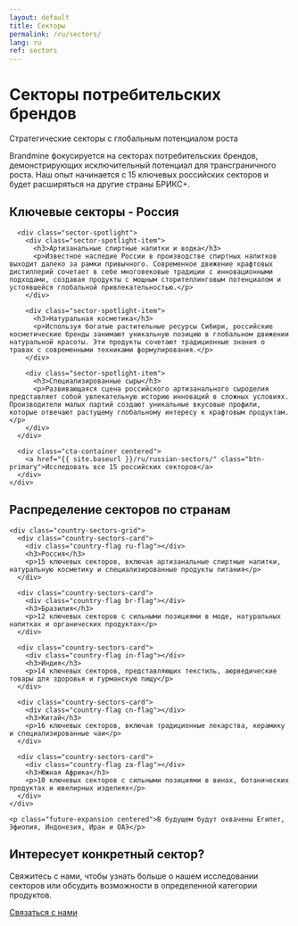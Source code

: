 ```yaml
---
layout: default
title: Секторы
permalink: /ru/sectors/
lang: ru
ref: sectors
---
```


<!-- Hero Panel -->
<div class="full-width-panel hero-panel">
  <div class="panel-content centered">
    <h1>Секторы потребительских брендов</h1>
    <p class="hero-subtitle">Стратегические секторы с глобальным потенциалом роста</p>
  </div>
</div>

<!-- Introduction Panel -->
<div class="full-width-panel light-panel">
  <div class="panel-content">
    <p class="lead-text">Brandmine фокусируется на секторах потребительских брендов, демонстрирующих исключительный потенциал для трансграничного роста. Наш опыт начинается с 15 ключевых российских секторов и будет расширяться на другие страны БРИКС+.</p>
  </div>
</div>

<!-- Featured Sectors Panel -->
<div class="full-width-panel solution-panel">
  <div class="panel-content">
    <div class="content-card">
      <h2>Ключевые секторы - Россия</h2>
      
      <div class="sector-spotlight">
        <div class="sector-spotlight-item">
          <h3>Артизанальные спиртные напитки и водка</h3>
          <p>Известное наследие России в производстве спиртных напитков выходит далеко за рамки привычного. Современное движение крафтовых дистиллерий сочетает в себе многовековые традиции с инновационными подходами, создавая продукты с мощным сторителлинговым потенциалом и устоявшейся глобальной привлекательностью.</p>
        </div>
        
        <div class="sector-spotlight-item">
          <h3>Натуральная косметика</h3>
          <p>Используя богатые растительные ресурсы Сибири, российские косметические бренды занимают уникальную позицию в глобальном движении натуральной красоты. Эти продукты сочетают традиционные знания о травах с современными техниками формулирования.</p>
        </div>
        
        <div class="sector-spotlight-item">
          <h3>Специализированные сыры</h3>
          <p>Развивающаяся сцена российского артизанального сыроделия представляет собой увлекательную историю инноваций в сложных условиях. Производители малых партий создают уникальные вкусовые профили, которые отвечают растущему глобальному интересу к крафтовым продуктам.</p>
        </div>
      </div>
      
      <div class="cta-container centered">
        <a href="{{ site.baseurl }}/ru/russian-sectors/" class="btn-primary">Исследовать все 15 российских секторов</a>
      </div>
    </div>
  </div>
</div>

<!-- Country Distribution Panel -->
<div class="full-width-panel light-panel">
  <div class="panel-content">
    <h2>Распределение секторов по странам</h2>
    
    <div class="country-sectors-grid">
      <div class="country-sectors-card">
        <div class="country-flag ru-flag"></div>
        <h3>Россия</h3>
        <p>15 ключевых секторов, включая артизанальные спиртные напитки, натуральную косметику и специализированные продукты питания</p>
      </div>
      
      <div class="country-sectors-card">
        <div class="country-flag br-flag"></div>
        <h3>Бразилия</h3>
        <p>12 ключевых секторов с сильными позициями в моде, натуральных напитках и органических продуктах</p>
      </div>
      
      <div class="country-sectors-card">
        <div class="country-flag in-flag"></div>
        <h3>Индия</h3>
        <p>14 ключевых секторов, представляющих текстиль, аюрведические товары для здоровья и гурманскую пищу</p>
      </div>
      
      <div class="country-sectors-card">
        <div class="country-flag cn-flag"></div>
        <h3>Китай</h3>
        <p>16 ключевых секторов, включая традиционные лекарства, керамику и специализированные чаи</p>
      </div>
      
      <div class="country-sectors-card">
        <div class="country-flag za-flag"></div>
        <h3>Южная Африка</h3>
        <p>10 ключевых секторов с сильными позициями в винах, ботанических продуктах и ювелирных изделиях</p>
      </div>
    </div>
    
    <p class="future-expansion centered">В будущем будут охвачены Египет, Эфиопия, Индонезия, Иран и ОАЭ</p>
  </div>
</div>

<!-- Contact CTA Panel -->
<div class="full-width-panel cta-panel">
  <div class="panel-content centered">
    <h2>Интересует конкретный сектор?</h2>
    <p>Свяжитесь с нами, чтобы узнать больше о нашем исследовании секторов или обсудить возможности в определенной категории продуктов.</p>
    <a href="{{ site.baseurl }}/{{ page.lang }}/about/#contact" class="btn-secondary">Связаться с нами</a>
  </div>
</div>